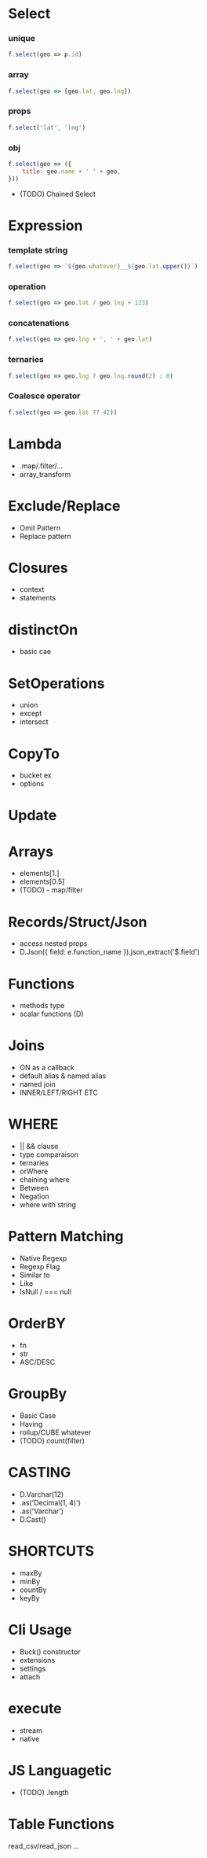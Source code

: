 # Select

### unique

```js
f.select(geo => p.id)
```

### array

```js
f.select(geo => [geo.lat, geo.lng])
```

### props

```js
f.select('lat', 'lng')
```

### obj

```js
f.select(geo => ({
    title: geo.name + ' ' + geo,
}))
```

- (TODO) Chained Select

# Expression

### template string

```js
f.select(geo => `${geo.whatever}__${geo.lat.upper()}`)
```

### operation

```js
f.select(geo => geo.lat / geo.lng + 123)
```

### concatenations

```js
f.select(geo => geo.lng + ', ' + geo.lat)
```

### ternaries

```js
f.select(geo => geo.lng ? geo.lng.round(2) : 0)
```

### Coalesce operator

```js
f.select(geo => geo.lat ?? 42))
```

# Lambda

- .map/.filter/...
- array_transform

# Exclude/Replace

- Omit Pattern
- Replace pattern

# Closures

- context
- statements

# distinctOn

- basic cae

# SetOperations

- union
- except
- intersect

# CopyTo

- bucket ex
- options

# Update

# Arrays

- elements[1.]
- elements[0.5]
- (TODO) - map/filter

# Records/Struct/Json

- access nested props
- D.Json({ field: e.function_name }).json_extract('$.field')

# Functions

- methods type
- scalar functions (D)

# Joins

- ON as a callback
- default alias & named alias
- named join
- INNER/LEFT/RIGHT ETC

# WHERE

- || && clause
- type comparaison
- ternaries
- orWhere
- chaining where
- Between
- Negation
- where with string

# Pattern Matching

- Native Regexp
- Regexp Flag
- Similar to
- Like
- IsNull / === null

# OrderBY

- fn
- str
- ASC/DESC

# GroupBy

- Basic Case
- Having
- rollup/CUBE whatever
- (TODO) count(filter)

# CASTING

- D.Varchar(12)
- .as('Decimal(1, 4)')
- .as('Varchar')
- D.Cast()

# SHORTCUTS

- maxBy
- minBy
- countBy
- keyBy

# Cli Usage

- Buck() constructor
- extensions
- settings
- attach

# execute

- stream
- native

# JS Languagetic

- (TODO) .length

# Table Functions

read_csv/read_json ...
